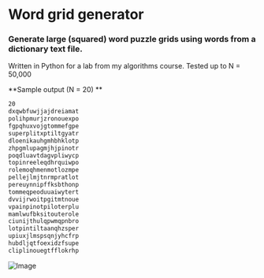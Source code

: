 # Word grid generator
### Generate large (squared) word puzzle grids using words from a dictionary text file.

Written in Python for a lab from my algorithms course. Tested up to N = 50,000

**Sample output (N = 20)
**
```txt
20
dxqwbfuwjjajdreiamat
polihpmurjzronouexpo
fgpqhuxvojgtommefgpe
superplitxptiltgyatr
dloenikauhgmhbhklotp
zhpgmlupagmjhjpinotr
poqdluavtdagvpliwycp
topinreeleqdhrquiwpo
rolemoqhmenmotlozmpe
pellejlmjtnrmpratlot
pereuynnipffksbthonp
tommeqpeoduuaiwytert
dvvijrwoitpgitmtnoue
vpainpinotpiloterplu
mamlwufbksitouterole
ciunijthulqpwmqpnbro
lotpintiltaanqhzsper
upiuxjlmspsqnjyhcfrp
hubdljqtfoexidzfsupe
cliplinouegtfflokrhp
```

![Image](https://i.imgur.com/IOBY1iG.png)

